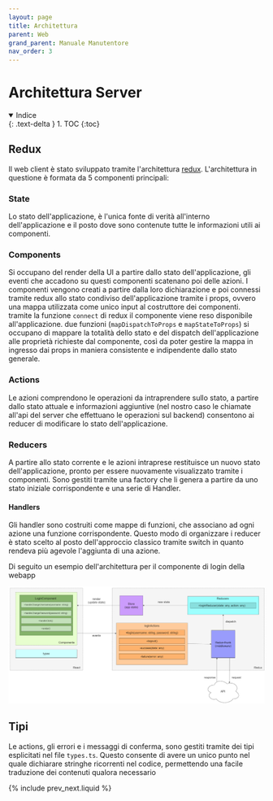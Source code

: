 ```yaml
---
layout: page
title: Architettura
parent: Web
grand_parent: Manuale Manutentore
nav_order: 3
---
```


# Architettura Server

<details open markdown="block">
  <summary>
    Indice
  </summary>
  {: .text-delta }
1. TOC
{:toc}
</details>

## Redux

Il web client è stato sviluppato tramite l'architettura [redux](https://react-redux.js.org/). L'architettura in questione è formata da 5 componenti principali:
### State
Lo stato dell'applicazione, è l'unica fonte di verità all'interno
dell'applicazione e il posto dove sono contenute tutte le informazioni
utili ai componenti.

### Components
Si occupano del render della UI a partire dallo stato
dell'applicazione, gli eventi che accadono su questi componenti
scatenano poi delle azioni. I componenti vengono creati a partire
dalla loro dichiarazione e poi connessi tramite redux allo stato
condiviso dell'applicazione tramite i props, ovvero una mappa
utilizzata come unico input al costruttore dei componenti. tramite la
funzione `connect` di redux il componente viene reso disponibile
all'applicazione. due funzioni (`mapDispatchToProps` e
`mapStateToProps`) si occupano di mappare la totalità dello stato e
del dispatch dell'applicazione alle proprietà richieste dal
componente, così da poter gestire la mappa in ingresso dai props in
maniera consistente e indipendente dallo stato generale.

### Actions
Le azioni comprendono le operazioni da intraprendere sullo stato, a
partire dallo stato attuale e informazioni aggiuntive (nel nostro caso
le chiamate all'api del server che effettuano le operazioni sul
backend) consentono ai reducer di modificare lo stato
dell'applicazione.

### Reducers
A partire allo stato corrente e le azioni intraprese restituisce un
nuovo stato dell'applicazione, pronto per essere nuovamente
visualizzato tramite i componenti. Sono gestiti tramite una factory
che li genera a partire da uno stato iniziale corrispondente e una
serie di Handler.
#### Handlers
Gli handler sono costruiti come mappe di funzioni, che associano ad
ogni azione una funzione corrispondente. Questo modo di organizzare i
reducer è stato scelto al posto dell'approccio classico tramite switch
in quanto rendeva più agevole l'aggiunta di una azione.

Di seguito un esempio dell'architettura per il componente di login
della webapp

![](/assets/web/web_scheme.png)

## Tipi
Le actions, gli errori e i messaggi di conferma, sono gestiti tramite
dei tipi esplicitati nel file `types.ts`. Questo consente di avere un
unico punto nel quale dichiarare stringhe ricorrenti nel codice,
permettendo una facile traduzione dei contenuti qualora necessario

{% include prev_next.liquid %}
